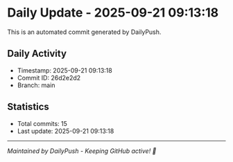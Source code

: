 # Daily Update - 2025-09-21 09:13:18

This is an automated commit generated by DailyPush.

## Daily Activity
- Timestamp: 2025-09-21 09:13:18
- Commit ID: 26d2e2d2
- Branch: main

## Statistics
- Total commits: 15
- Last update: 2025-09-21 09:13:18

---
*Maintained by DailyPush - Keeping GitHub active! 🚀*
